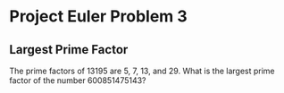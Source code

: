 Project Euler Problem 3
=========================

Largest Prime Factor
-------------------------

The prime factors of 13195 are 5, 7, 13, and 29.
What is the largest prime factor of the number 600851475143?


